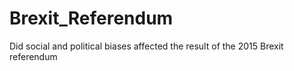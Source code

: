 # Brexit_Referendum
Did social and political biases affected the result of the 2015 Brexit referendum
